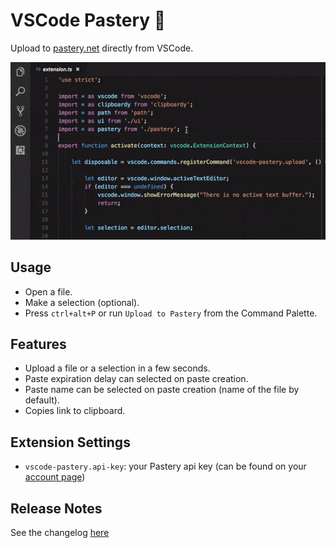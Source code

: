 # VSCode Pastery 🍰

Upload to [pastery.net](https://www.pastery.net/) directly from VSCode.

![Animated demonstration](demo.gif)

## Usage
* Open a file.
* Make a selection (optional).
* Press `ctrl+alt+P` or run `Upload to Pastery` from the Command Palette.

## Features

* Upload a file or a selection in a few seconds.
* Paste expiration delay can selected on paste creation.
* Paste name can be selected on paste creation (name of the file by default).
* Copies link to clipboard.

## Extension Settings

* `vscode-pastery.api-key`: your Pastery api key (can be found on your [account page](https://www.pastery.net/account/))

## Release Notes

See the changelog [here](CHANGELOG.md)
